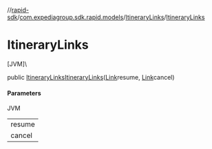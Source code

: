 //[rapid-sdk](../../../index.md)/[com.expediagroup.sdk.rapid.models](../index.md)/[ItineraryLinks](index.md)/[ItineraryLinks](-itinerary-links.md)

# ItineraryLinks

[JVM]\

public [ItineraryLinks](index.md)[ItineraryLinks](-itinerary-links.md)([Link](../-link/index.md)resume, [Link](../-link/index.md)cancel)

#### Parameters

JVM

| |
|---|
| resume |
| cancel |
